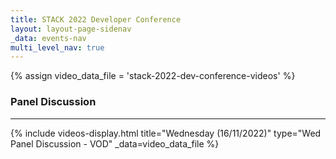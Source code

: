 ```yaml
---
title: STACK 2022 Developer Conference
layout: layout-page-sidenav
_data: events-nav
multi_level_nav: true
---
```


{% assign video_data_file = 'stack-2022-dev-conference-videos' %}

### Panel Discussion

<hr />

{% include videos-display.html title="Wednesday (16/11/2022)" type="Wed Panel Discussion - VOD" _data=video_data_file %} 
